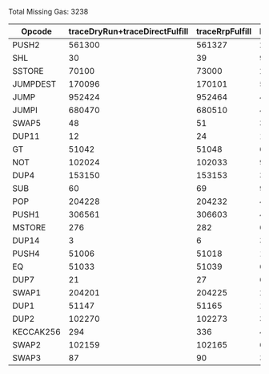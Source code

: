 Total Missing Gas: 3238

| Opcode | traceDryRun+traceDirectFulfill | traceRrpFulfill | Difference |
|--------|------------------------------|-----------------|------------|
| PUSH2 | 561300 | 561327 | 27 |
| SHL | 30 | 39 | 9 |
| SSTORE | 70100 | 73000 | 2900 |
| JUMPDEST | 170096 | 170101 | 5 |
| JUMP | 952424 | 952464 | 40 |
| JUMPI | 680470 | 680510 | 40 |
| SWAP5 | 48 | 51 | 3 |
| DUP11 | 12 | 24 | 12 |
| GT | 51042 | 51048 | 6 |
| NOT | 102024 | 102033 | 9 |
| DUP4 | 153150 | 153153 | 3 |
| SUB | 60 | 69 | 9 |
| POP | 204228 | 204232 | 4 |
| PUSH1 | 306561 | 306603 | 42 |
| MSTORE | 276 | 282 | 6 |
| DUP14 | 3 | 6 | 3 |
| PUSH4 | 51006 | 51018 | 12 |
| EQ | 51033 | 51039 | 6 |
| DUP7 | 21 | 27 | 6 |
| SWAP1 | 204201 | 204225 | 24 |
| DUP1 | 51147 | 51165 | 18 |
| DUP2 | 102270 | 102273 | 3 |
| KECCAK256 | 294 | 336 | 42 |
| SWAP2 | 102159 | 102165 | 6 |
| SWAP3 | 87 | 90 | 3 |